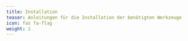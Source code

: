 ```yaml
---
title: Installation
teaser: Anleitungen für die Installation der benötigten Werkzeuge
icon: fas fa-flag
weight: 1
---
```

